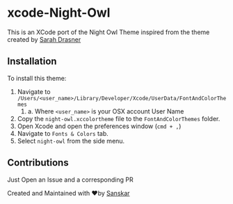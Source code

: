 # xcode-Night-Owl

This is an XCode port of the Night Owl Theme inspired from the theme created by [Sarah Drasner](https://github.com/sdras)

## Installation
To install this theme:
1. Navigate to `/Users/<user_name>/Library/Developer/Xcode/UserData/FontAndColorThemes` 
   1. a. Where `<user_name>` is your OSX account User Name
2. Copy the `night-owl.xccolortheme` file to the `FontAndColorThemes` folder.
3. Open Xcode and open the preferences window (`cmd + ,`)
4. Navigate to `Fonts & Colors` tab.
5. Select `night-owl` from the side menu.

## Contributions
Just Open an Issue and a corresponding PR

Created and Maintained with ❤️by [Sanskar](https://github.com/stealthanthrax)
